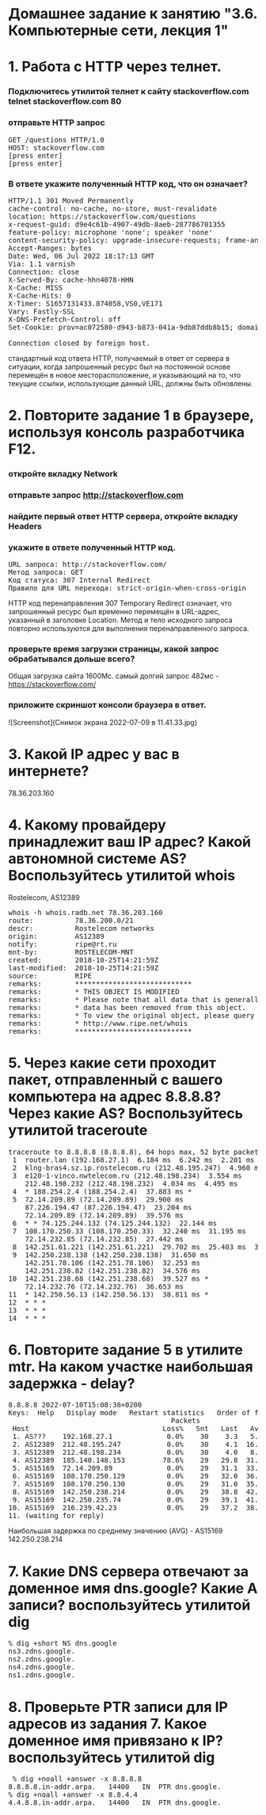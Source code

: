 # Домашнее задание к занятию "3.6. Компьютерные сети, лекция 1"
# 1. Работа c HTTP через телнет.

### Подключитесь утилитой телнет к сайту stackoverflow.com telnet stackoverflow.com 80

### отправьте HTTP запрос
<pre>GET /questions HTTP/1.0
HOST: stackoverflow.com
[press enter]
[press enter]</pre>
### В ответе укажите полученный HTTP код, что он означает?
<pre>
HTTP/1.1 301 Moved Permanently
cache-control: no-cache, no-store, must-revalidate
location: https://stackoverflow.com/questions
x-request-guid: d9e4c61b-4907-49db-8aeb-287786701355
feature-policy: microphone 'none'; speaker 'none'
content-security-policy: upgrade-insecure-requests; frame-ancestors 'self' https://stackexchange.com
Accept-Ranges: bytes
Date: Wed, 06 Jul 2022 18:17:13 GMT
Via: 1.1 varnish
Connection: close
X-Served-By: cache-hhn4078-HHN
X-Cache: MISS
X-Cache-Hits: 0
X-Timer: S1657131433.874058,VS0,VE171
Vary: Fastly-SSL
X-DNS-Prefetch-Control: off
Set-Cookie: prov=ac072580-d943-b873-041a-9db87ddb8b15; domain=.stackoverflow.com; expires=Fri, 01-Jan-2055 00:00:00 GMT; path=/; HttpOnly

Connection closed by foreign host.
</pre>

 стандартный код ответа HTTP, получаемый в ответ от сервера в ситуации, когда запрошенный ресурс был на постоянной основе перемещён в новое месторасположение, и указывающий на то, что текущие ссылки, использующие данный URL, должны быть обновлены. 

# 2. Повторите задание 1 в браузере, используя консоль разработчика F12.

### откройте вкладку Network

### отправьте запрос http://stackoverflow.com

### найдите первый ответ HTTP сервера, откройте вкладку Headers

### укажите в ответе полученный HTTP код.
<pre>
URL запроса: http://stackoverflow.com/
Метод запроса: GET
Код статуса: 307 Internal Redirect
Правило для URL перехода: strict-origin-when-cross-origin
</pre>
HTTP код перенаправления 307 Temporary Redirect означает, что запрошенный ресурс был временно перемещён в URL-адрес, указанный в заголовке Location. Метод и тело исходного запроса повторно используются для выполнения перенаправленного запроса.
### проверьте время загрузки страницы, какой запрос обрабатывался дольше всего?
Общая загрузка сайта 1600Мс. самый долгий запрос 482мс - https://stackoverflow.com/ 
### приложите скриншот консоли браузера в ответ.

![Screenshot](Снимок экрана 2022-07-09 в 11.41.33.jpg)

# 3. Какой IP адрес у вас в интернете?
78.36.203.160
# 4. Какому провайдеру принадлежит ваш IP адрес? Какой автономной системе AS? Воспользуйтесь утилитой whois
Rostelecom, AS12389
<pre>
whois -h whois.radb.net 78.36.203.160
route:          78.36.200.0/21
descr:          Rostelecom networks
origin:         AS12389
notify:         ripe@rt.ru
mnt-by:         ROSTELECOM-MNT
created:        2018-10-25T14:21:59Z
last-modified:  2018-10-25T14:21:59Z
source:         RIPE
remarks:        ****************************
remarks:        * THIS OBJECT IS MODIFIED
remarks:        * Please note that all data that is generally regarded as personal
remarks:        * data has been removed from this object.
remarks:        * To view the original object, please query the RIPE Database at:
remarks:        * http://www.ripe.net/whois
remarks:        ****************************
</pre>
# 5. Через какие сети проходит пакет, отправленный с вашего компьютера на адрес 8.8.8.8? Через какие AS? Воспользуйтесь утилитой traceroute
<pre>
traceroute to 8.8.8.8 (8.8.8.8), 64 hops max, 52 byte packets
 1  router.lan (192.168.27.1)  6.184 ms  6.242 ms  2.201 ms
 2  klng-bras4.sz.ip.rostelecom.ru (212.48.195.247)  4.960 ms  14.646 ms  3.662 ms
 3  e120-1-vinco.nwtelecom.ru (212.48.198.234)  3.554 ms
    212.48.198.232 (212.48.198.232)  4.034 ms  4.495 ms
 4  * 188.254.2.4 (188.254.2.4)  37.883 ms *
 5  72.14.209.89 (72.14.209.89)  29.900 ms
    87.226.194.47 (87.226.194.47)  23.204 ms
    72.14.209.89 (72.14.209.89)  39.576 ms
 6  * * 74.125.244.132 (74.125.244.132)  22.144 ms
 7  108.170.250.33 (108.170.250.33)  32.240 ms  31.195 ms
    72.14.232.85 (72.14.232.85)  27.442 ms
 8  142.251.61.221 (142.251.61.221)  29.702 ms  25.403 ms  30.635 ms
 9  142.250.238.138 (142.250.238.138)  31.650 ms
    142.251.78.106 (142.251.78.106)  32.253 ms
    142.251.238.82 (142.251.238.82)  34.576 ms
10  142.251.238.68 (142.251.238.68)  39.527 ms *
    72.14.232.76 (72.14.232.76)  36.653 ms
11  * 142.250.56.13 (142.250.56.13)  38.811 ms *
12  * * *
13  * * *
14  * * *
</pre>
# 6. Повторите задание 5 в утилите mtr. На каком участке наибольшая задержка - delay?
<pre>
8.8.8.8 2022-07-10T15:08:38+0200
Keys:  Help   Display mode   Restart statistics   Order of fields   quit
                                       Packets               Pings
 Host                                Loss%   Snt   Last   Avg  Best  Wrst StDev
 1. AS???    192.168.27.1             0.0%    30    3.3   5.3   3.1  27.2   4.8
 2. AS12389  212.48.195.247           0.0%    30    4.1  16.1   3.0 107.5  24.7
 3. AS12389  212.48.198.234           0.0%    30    4.0   8.7   3.7  35.7   7.8
 4. AS12389  185.140.148.153         78.6%    29   29.8  31.8  29.8  36.3   2.5
 5. AS15169  72.14.209.89             0.0%    29   31.1  33.0  30.0  44.0   3.7
 6. AS15169  108.170.250.129          0.0%    29   32.0  36.2  30.8  63.9   6.8
 7. AS15169  108.170.250.130          0.0%    29   31.0  35.0  30.3  60.2   7.0
 8. AS15169  142.250.238.214          0.0%    29   38.8  42.0  38.3  54.7   5.1
 9. AS15169  142.250.235.74           0.0%    29   39.1  41.5  38.2  63.2   5.3
10. AS15169  216.239.42.23            0.0%    29   37.2  38.3  37.0  42.6   1.5
11. (waiting for reply)
</pre>
Наибольшая задержка по среднему значению (AVG) - AS15169  142.250.238.214
# 7. Какие DNS сервера отвечают за доменное имя dns.google? Какие A записи? воспользуйтесь утилитой dig
<pre>
% dig +short NS dns.google
ns3.zdns.google.
ns2.zdns.google.
ns4.zdns.google.
ns1.zdns.google.
</pre>
# 8. Проверьте PTR записи для IP адресов из задания 7. Какое доменное имя привязано к IP? воспользуйтесь утилитой dig
<pre>
 % dig +noall +answer -x 8.8.8.8
8.8.8.8.in-addr.arpa.	14400	IN	PTR	dns.google.
% dig +noall +answer -x 8.8.4.4
4.4.8.8.in-addr.arpa.	14400	IN	PTR	dns.google.
</pre>